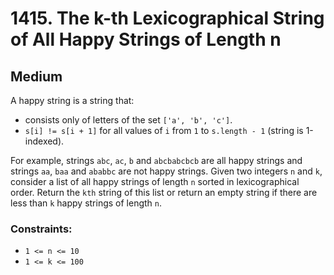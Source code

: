 # 1415. The k-th Lexicographical String of All Happy Strings of Length n

## Medium

A happy string is a string that:

- consists only of letters of the set `['a', 'b', 'c']`.
- `s[i] != s[i + 1]` for all values of `i` from `1` to `s.length - 1` (string is 1-indexed).

For example, strings `abc`, `ac`, `b` and `abcbabcbcb` are all happy strings and strings `aa`, `baa` and `ababbc` are
not happy strings. Given two integers `n` and `k`, consider a list of all happy strings of length `n` sorted in
lexicographical order. Return the `kth` string of this list or return an empty string if there are less than `k` happy
strings of length `n`.

### Constraints:

- `1 <= n <= 10`
- `1 <= k <= 100`
